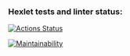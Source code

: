 ### Hexlet tests and linter status:
[![Actions Status](https://github.com/de-euforie/frontend-project-lvl1/workflows/hexlet-check/badge.svg)](https://github.com/de-euforie/frontend-project-lvl1/actions)

[![Maintainability](https://api.codeclimate.com/v1/badges/a99a88d28ad37a79dbf6/maintainability)](https://codeclimate.com/github/codeclimate/codeclimate/maintainability)
